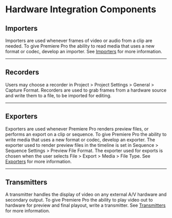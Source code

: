 # Hardware Integration Components

## Importers

Importers are used whenever frames of video or audio from a clip are needed. To give Premiere Pro the ability to read media that uses a new format or codec, develop an importer. See [Importers](../importers/importers.md) for more information.

---

## Recorders

Users may choose a recorder in Project > Project Settings > General > Capture Format. Recorders are used to grab frames from a hardware source and write them to a file, to be imported for editing.

---

## Exporters

Exporters are used whenever Premiere Pro renders preview files, or performs an export on a clip or sequence. To give Premiere Pro the ability to write media that uses a new format or codec, develop an exporter. The exporter used to render preview files in the timeline is set in Sequence > Sequence Settings > Preview File Format. The exporter used for exports is chosen when the user selects File > Export > Media > File Type. See [Exporters](../exporters/exporters.md) for more information.

---

## Transmitters

A transmitter handles the display of video on any external A/V hardware and secondary output. To give Premiere Pro the ability to play video out to hardware for preview and final playout, write a transmitter. See [Transmitters](../transmitters/transmitters.md) for more information.
